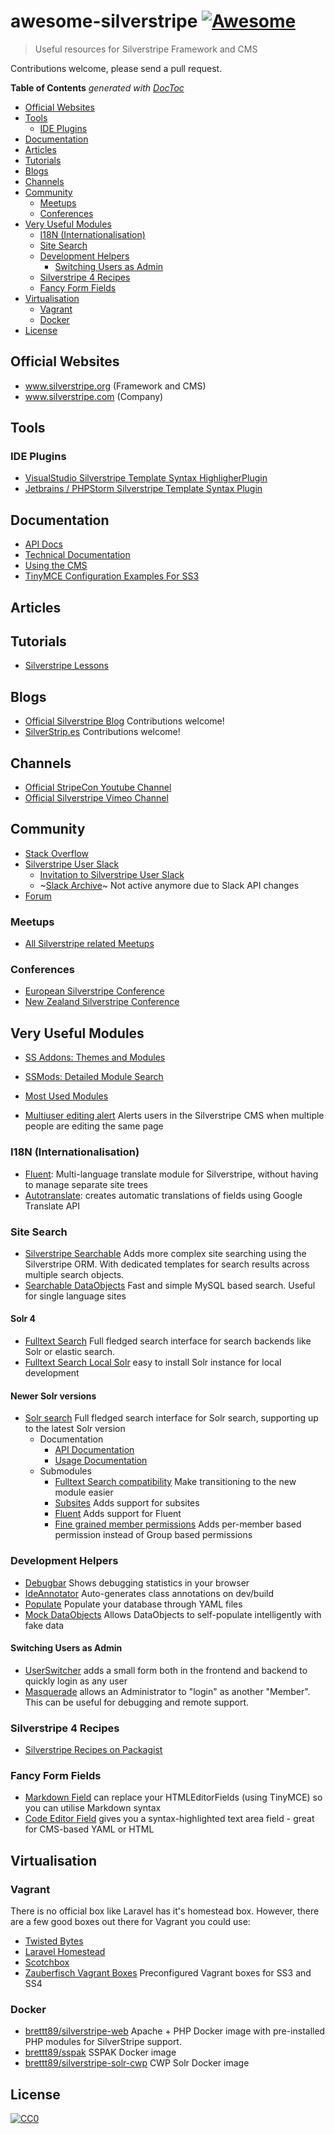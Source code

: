 # awesome-silverstripe [![Awesome](https://cdn.rawgit.com/sindresorhus/awesome/d7305f38d29fed78fa85652e3a63e154dd8e8829/media/badge.svg)](https://github.com/sindresorhus/awesome)

> Useful resources for Silverstripe Framework and CMS

Contributions welcome, please send a pull request.


<!-- START doctoc generated TOC please keep comment here to allow auto update -->
<!-- DON'T EDIT THIS SECTION, INSTEAD RE-RUN doctoc TO UPDATE -->
**Table of Contents**  *generated with [DocToc](https://github.com/thlorenz/doctoc)*

- [Official Websites](#official-websites)
- [Tools](#tools)
  - [IDE Plugins](#ide-plugins)
- [Documentation](#documentation)
- [Articles](#articles)
- [Tutorials](#tutorials)
- [Blogs](#blogs)
- [Channels](#channels)
- [Community](#community)
  - [Meetups](#meetups)
  - [Conferences](#conferences)
- [Very Useful Modules](#very-useful-modules)
  - [I18N (Internationalisation)](#i18n-internationalisation)
  - [Site Search](#site-search)
  - [Development Helpers](#development-helpers)
    - [Switching Users as Admin](#switching-users-as-admin)
  - [Silverstripe 4 Recipes](#silverstripe-4-recipes)
  - [Fancy Form Fields](#fancy-form-fields)
- [Virtualisation](#virtualisation)
  - [Vagrant](#vagrant)
  - [Docker](#docker)
- [License](#license)

<!-- END doctoc generated TOC please keep comment here to allow auto update -->


## Official Websites
* www.silverstripe.org (Framework and CMS)
* www.silverstripe.com (Company)

## Tools
### IDE Plugins
* [VisualStudio Silverstripe Template Syntax HighligherPlugin](https://marketplace.visualstudio.com/items?itemName=adrian.silverstripe)
* [Jetbrains / PHPStorm Silverstripe Template Syntax Plugin](https://plugins.jetbrains.com/plugin/7201-silverstripe-template-language-support)

## Documentation
* [API Docs](http://api.silverstripe.org/)
* [Technical Documentation](http://doc.silverstripe.org/framework/en/)
* [Using the CMS](http://userhelp.silverstripe.org/)
* [TinyMCE Configuration Examples For SS3](https://github.com/jonom/silverstripe-tinytidy)

## Articles

## Tutorials
* [Silverstripe Lessons](https://www.silverstripe.org/learn/lessons/)

## Blogs
* [Official Silverstripe Blog](https://www.silverstripe.org/blog/) Contributions welcome!
* [SilverStrip.es](http://www.silverstrip.es) Contributions welcome!

## Channels
* [Official StripeCon Youtube Channel](https://www.youtube.com/channel/UC38vU3H_UrdGFnc3vTJiORA)
* [Official Silverstripe Vimeo Channel](https://vimeo.com/silverstripe)

## Community
* [Stack Overflow](https://stackoverflow.com/questions/tagged/silverstripe)
* [Silverstripe User Slack](https://silverstripe-users.slack.com/)
  * [Invitation to Silverstripe User Slack](https://www.silverstripe.org/community/slack-signup)
  * ~[Slack Archive](https://slackarchive.silverstripe.org)~ Not active anymore due to Slack API changes
* [Forum](https://forum.silverstripe.org/)
    
### Meetups 
* [All Silverstripe related Meetups](https://www.meetup.com/topics/silverstripe/all/)

### Conferences
* [European Silverstripe Conference](https://www.stripecon.eu)
* [New Zealand Silverstripe Conference](https://stripecon.nz/)

## Very Useful Modules
* [SS Addons: Themes and Modules](https://addons.silverstripe.org)
* [SSMods: Detailed Module Search](http://ssmods.com)
* [Most Used Modules](https://addons.silverstripe.org/add-ons?sort=relative)

* [Multiuser editing alert](https://github.com/silverstripe/silverstripe-multiuser-editing-alert) Alerts users in the Silverstripe CMS when multiple people are editing the same page

### I18N (Internationalisation)
* [Fluent](https://github.com/tractorcow-farm/silverstripe-fluent): Multi-language translate module for Silverstripe, without having to manage separate site trees
* [Autotranslate](https://github.com/bratiask/silverstripe-autotranslate): creates automatic translations of fields using Google Translate API

### Site Search 
* [Silverstripe Searchable](https://github.com/i-lateral/silverstripe-searchable) Adds more complex site searching using the Silverstripe ORM. With dedicated templates for search results across multiple search objects.
* [Searchable DataObjects](https://github.com/g4b0/silverstripe-searchable-dataobjects) Fast and simple MySQL based search. Useful for single language sites

#### Solr 4
* [Fulltext Search](https://github.com/silverstripe/silverstripe-fulltextsearch) Full fledged search interface for search backends like Solr or elastic search.
* [Fulltext Search Local Solr](https://addons.silverstripe.org/add-ons/silverstripe/fulltextsearch-localsolr) easy to install Solr instance for local development

#### Newer Solr versions
* [Solr search](https://github.com/firesphere/silverstripe-solr-search) Full fledged search interface for Solr search, supporting up to the latest Solr version
  * Documentation
    * [API Documentation](https://firesphere.github.io/solr-api/)
    * [Usage Documentation](https://firesphere.github.io/solr-docs/)
  * Submodules
    * [Fulltext Search compatibility](https://github.com/Firesphere/silverstripe-solr-compatibility) Make transitioning to the new module easier
    * [Subsites](https://github.com/Firesphere/silverstripe-subsite-solr) Adds support for subsites
    * [Fluent](https://github.com/Firesphere/silverstripe-fluent-solr) Adds support for Fluent
    * [Fine grained member permissions](https://github.com/Firesphere/silverstripe-solr-member-permissions) Adds per-member based permission instead of Group based permissions

### Development Helpers
* [Debugbar](https://github.com/lekoala/silverstripe-debugbar/) Shows debugging statistics in your browser
* [IdeAnnotator](https://github.com/silverleague/silverstripe-ideannotator) Auto-generates class annotations on dev/build
* [Populate](https://github.com/dnadesign/silverstripe-populate) Populate your database through YAML files 
* [Mock DataObjects](https://github.com/unclecheese/silverstripe-mock-dataobjects) Allows DataObjects to self-populate intelligently with fake data
#### Switching Users as Admin
* [UserSwitcher](https://github.com/sheadawson/silverstripe-userswitcher) adds a small form both in the frontend and backend to quickly login as any user
* [Masquerade](https://github.com/dhensby/silverstripe-masquerade) allows an Administrator to "login" as another "Member". This can be useful for debugging and remote support.

### Silverstripe 4 Recipes
* [Silverstripe Recipes on Packagist](https://packagist.org/packages/silverstripe/recipe-plugin/dependents)

### Fancy Form Fields
* [Markdown Field](https://github.com/Silverstripers/markdownfield) can replace your HTMLEditorFields (using TinyMCE) so you can utilise Markdown syntax
* [Code Editor Field](https://github.com/nathancox/silverstripe-codeeditorfield) gives you a syntax-highlighted text area field - great for CMS-based YAML or HTML

## Virtualisation

### Vagrant

There is no official box like Laravel has it's homestead box. However, there are a few good boxes out there for Vagrant you could use:
* [Twisted Bytes](https://www.twistedbytes.nl/en/blog/php-vagrant-box/)
* [Laravel Homestead](https://github.com/laravel/homestead)
* [Scotchbox](https://box.scotch.io)
* [Zauberfisch Vagrant Boxes](https://github.com/Zauberfisch/vagrant-boxes) Preconfigured Vagrant boxes for SS3 and SS4 

### Docker

* [brettt89/silverstripe-web](https://hub.docker.com/r/brettt89/silverstripe-web) Apache + PHP Docker image with pre-installed PHP modules for SilverStripe support.
* [brettt89/sspak](https://hub.docker.com/r/brettt89/sspak) SSPAK Docker image
* [brettt89/silverstripe-solr-cwp](https://hub.docker.com/r/brettt89/silverstripe-solr-cwp) CWP Solr Docker image

## License
[![CC0](http://mirrors.creativecommons.org/presskit/buttons/88x31/svg/cc-zero.svg)](https://creativecommons.org/publicdomain/zero/1.0/)
